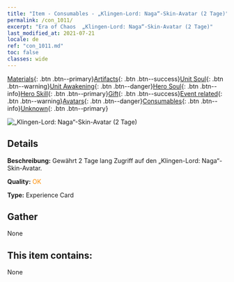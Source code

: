 ```yaml
---
title: "Item - Consumables - „Klingen-Lord: Naga“-Skin-Avatar (2 Tage)"
permalink: /con_1011/
excerpt: "Era of Chaos  „Klingen-Lord: Naga“-Skin-Avatar (2 Tage)"
last_modified_at: 2021-07-21
locale: de
ref: "con_1011.md"
toc: false
classes: wide
---
```

 [Materials](/ItemsDE/){: .btn .btn--primary}[Artifacts](/ItemsDE/Artifacts/){: .btn .btn--success}[Unit Soul](/ItemsDE/UnitSoul/){: .btn .btn--warning}[Unit Awakening](/ItemsDE/UnitAwakening/){: .btn .btn--danger}[Hero Soul](/ItemsDE/HeroSoul/){: .btn .btn--info}[Hero Skill](/ItemsDE/HeroSkill/){: .btn .btn--primary}[Gift](/ItemsDE/Gift/){: .btn .btn--success}[Event related](/ItemsDE/Events/){: .btn .btn--warning}[Avatars](/ItemsDE/Avatars/){: .btn .btn--danger}[Consumables](/ItemsDE/Consumables/){: .btn .btn--info}[Unknown](/ItemsDE/Unknown/){: .btn .btn--primary}

 ![„Klingen-Lord: Naga“-Skin-Avatar (2 Tage)](/images/u/ti_najia.jpg)

## Details
 **Beschreibung:** Gewährt 2 Tage lang Zugriff auf den „Klingen-Lord: Naga“-Skin-Avatar.

 **Quality:** <span style="color: #FF8C00">OK</span>

 **Type:** Experience Card

## Gather

  None

## This item contains:

  None


